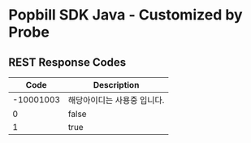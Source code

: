# Popbill SDK Java - Customized by Probe

## REST Response Codes
Code | Description
-- | --
-10001003 | 해당아이디는 사용중 입니다.
0 | false
1 | true
